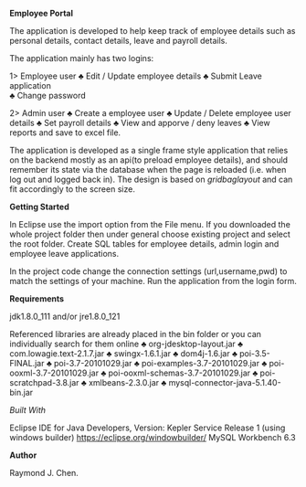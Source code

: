 <b>Employee Portal</b>

The application is developed to help keep track of employee details such as personal details, contact details, leave and payroll details.

The application mainly has two logins:

1> Employee user
  ♣ Edit / Update employee details</n>
  ♣ Submit Leave application  
  ♣ Change password
  
2> Admin user
  ♣ Create a employee user
  ♣ Update / Delete employee user details
  ♣ Set payroll details
  ♣ View and apporve / deny leaves
  ♣ View reports and save to excel file.

The application is developed as a single frame style application that relies on the backend mostly as an api(to preload employee details), and should remember its state via the database when the page is reloaded (i.e. when log out and logged back in). The design is based on <i>gridbaglayout</i> and can fit accordingly to the screen size.


<b>Getting Started</b>

In Eclipse use the import option from the File menu. If you downloaded the whole project folder then under general choose existing project and select the root folder. Create SQL tables for employee details, admin login and employee leave applications.

In the project code change the connection settings (url,username,pwd) to match the settings of your machine.
Run the application from the login form.

<b>Requirements</b>

jdk1.8.0_111 and/or
jre1.8.0_121

Referenced libraries are already placed in the bin folder or you can individually search for them online
 ♣ org-jdesktop-layout.jar
 ♣ com.lowagie.text-2.1.7.jar
 ♣ swingx-1.6.1.jar
 ♣ dom4j-1.6.jar
 ♣ poi-3.5-FINAL.jar
 ♣ poi-3.7-20101029.jar
 ♣ poi-examples-3.7-20101029.jar
 ♣ poi-ooxml-3.7-20101029.jar
 ♣ poi-ooxml-schemas-3.7-20101029.jar
 ♣ poi-scratchpad-3.8.jar
 ♣ xmlbeans-2.3.0.jar
 ♣ mysql-connector-java-5.1.40-bin.jar


<i>Built With</i>

Eclipse IDE for Java Developers, Version: Kepler Service Release 1
     (using windows builder) <https://eclipse.org/windowbuilder/>
MySQL Workbench 6.3

<b>Author</b>

Raymond J. Chen.
